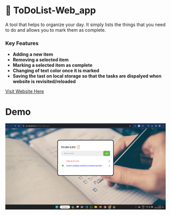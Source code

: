 # 📖 ToDoList-Web_app

A tool that helps to organize your day. It simply lists the things that you need to do and allows you to mark them as complete.

### Key Features <a name="key-features"></a>

- **Adding a new item**
- **Removing a selected item**
- **Marking a selected item as complete**
- **Changing of text color once it is marked**
- **Saving the tast on local storage so that the tasks are dispalyed when website is revisited/reloaded**

[Visit Website Here](https://raj-ritik.github.io/ToDoList-Web_app/)

# Demo
![demo](./images/demo.png)